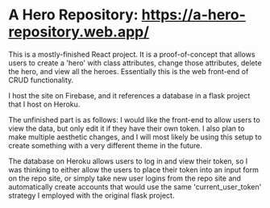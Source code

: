 # A Hero Repository: https://a-hero-repository.web.app/

This is a mostly-finished React project.
It is a proof-of-concept that allows users to create a 'hero' with class attributes, change those attributes, delete the hero, and view all the 
heroes. Essentially this is the web front-end of CRUD functionality. 

I host the site on Firebase, and it references a database in a flask project that I host on Heroku.

The unfinished part is as follows: I would like the front-end to allow users to view the data, but only edit it if they have their own token.
I also plan to make multiple aesthetic changes, and I will most likely be using this setup to create something with a very different theme
in the future.

The database on Heroku allows users to log in and view their token, so I was thinking to either allow the users to place their token
into an input form on the repo site, or simply take new user logins from the repo site and automatically create accounts that would use the same
'current_user_token' strategy I employed with the original flask project.
